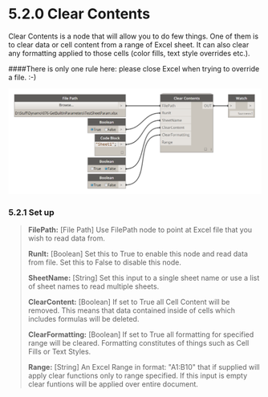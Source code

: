 # 5.2.0 Clear Contents

Clear Contents is a node that will allow you to do few things. One of them is to clear data or cell content from a range of Excel sheet. It can also clear any formatting applied to those cells (color fills, text style overrides etc.). 

####There is only one rule here: please close Excel when trying to override a file. :-)

![](clearContent.png)

### 5.2.1 Set up

<blockquote>
<p><b> FilePath:</b> [File Path] Use FilePath node to point at Excel file that you wish to read data from.</p>
<p><b> RunIt:</b> [Boolean] Set this to True to enable this node and read data from file. Set this to False to disable this node.</p>
<p><b> SheetName:</b> [String] Set this input to a single sheet name or use a list of sheet names to read multiple sheets.</p>
<p><b> ClearContent:</b> [Boolean] If set to True all Cell Content will be removed. This means that data contained inside of cells which includes formulas will be deleted.</p>
<p><b> ClearFormatting:</b> [Boolean] If set to True all formatting for specified range will be cleared. Formatting constitutes of things such as Cell Fills or Text Styles. </p> 
<p><b> Range:</b> [String] An Excel Range in format: "A1:B10" that if supplied will apply clear functions only to range specified. If this input is empty clear funtions will be applied over entire document.</p>

</blockquote>
